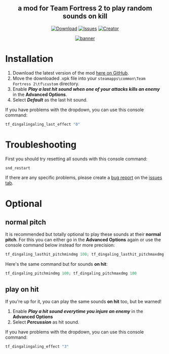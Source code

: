 <!-- TITLE -->
<h2 align="center">a mod for Team Fortress 2 to play random sounds on kill</h2>
<div align="center">

[![Download](https://img.shields.io/github/downloads/BluestoneDE/random_killsounds/total.svg?style=for-the-badge&label=download&color=green&logo=DocuSign&logoColor=white)][download-link]
[![Issues](https://img.shields.io/github/issues-raw/BluestoneDE/random_killsounds?color=orange&logo=windows%20terminal&style=for-the-badge)][issues]
[![Creator](https://img.shields.io/github/followers/BluestoneDE?color=blue&label=_Bluestone_&logo=github&style=for-the-badge)](https://github.com/BluestoneDE)

[![banner](https://repository-images.githubusercontent.com/506568989/4796ff15-63af-4aed-aa8f-892696eb2328)][download-link]

</div>

# Installation
1. Download the latest version of the mod [here on GitHub][download-link].
2. Move the downloaded .vpk file into your `steamapps\common\Team Fortress 2\tf\custom` directory.
3. Enable ***Play a last hit sound when one of your attacks kills an enemy*** in the **Advanced Options**.
4. Select ***Default*** as the last hit sound.

If you have problems with the dropdown, you can use this console command:
```cpp
tf_dingalingaling_last_effect "0"
```
# Troubleshooting
First you should try resetting all sounds with this console command:
```cpp
snd_restart
```
If there are any specific problems, please create a [bug report][report] on the [issues tab][issues].

# Optional
## **normal pitch**
It is recommended but totally optional to play these sounds at their **normal pitch**. For this you can either go in the **Advanced Options** again or use the console command below instead for more precision:
```cpp
tf_dingaling_lasthit_pitchmindmg 100; tf_dingaling_lasthit_pitchmaxdmg 100
```
Here's the same command but for sounds **on hit**:
```cpp
tf_dingaling_pitchmindmg 100; tf_dingaling_pitchmaxdmg 100
```

## **play on hit**
If you're up for it, you can play the same sounds **on hit** too, but be warned!
1. Enable ***Play a hit sound everytime you injure an enemy*** in the **Advanced Options**
2. Select ***Percussion*** as hit sound.

If you have problems with the dropdown, you can use this console command:
```cpp
tf_dingalingaling_effect "3"
```

<!-- LINKS -->
[download-link]: https://github.com/BluestoneDE/random_killsounds/releases/latest/download/330_random_killsounds.vpk
[report]: https://github.com/BluestoneDE/random_killsounds/issues/new?template=bug_report.md
[issues]: https://github.com/BluestoneDE/random_killsounds/issues
